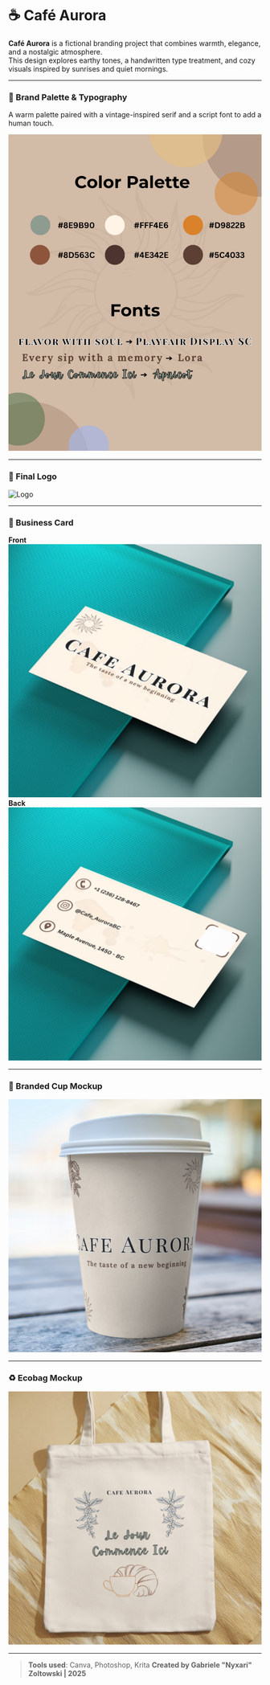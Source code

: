 # ☕ Café Aurora

**Café Aurora** is a fictional branding project that combines warmth, elegance, and a nostalgic atmosphere.  
This design explores earthy tones, a handwritten type treatment, and cozy visuals inspired by sunrises and quiet mornings.

---

### 🎨 Brand Palette & Typography  
A warm palette paired with a vintage-inspired serif and a script font to add a human touch.

![Palette](./3VI.png)

---

### 🔖 Final Logo

![Logo](./CaféAurora-Logo.png)

---

### 🧾 Business Card  
**Front**  
![Front](./CardFront-Mockup.png)  
**Back**  
![Back](./CardBack-Mockup.png)

---

### 🥤 Branded Cup Mockup

![Cup](./Cup.png)

---

### ♻️ Ecobag Mockup

![Ecobag](./Ecobag.png)

---

> **Tools used**: Canva, Photoshop, Krita 
> **Created by Gabriele "Nyxari" Zoltowski | 2025**


